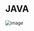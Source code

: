 # JAVA
![image](https://github.com/nick07z/JAVA/assets/144505478/37ebf2a9-2c24-4139-8d27-05f9f1e55ff3)
